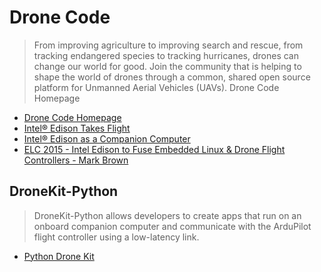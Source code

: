 Drone Code
==

> From improving agriculture to improving search and rescue, from tracking endangered species to tracking hurricanes, drones can change our world for good.  Join the community that is helping to shape the world of drones through a common, shared open source platform for Unmanned Aerial Vehicles (UAVs). Drone Code Homepage

- [Drone Code Homepage](https://www.dronecode.org/)
- [Intel® Edison Takes Flight](https://github.com/jbrosenz/Edison-Takes-Flight)
- [Intel® Edison as a Companion Computer](http://dev.ardupilot.com/wiki/edison-for-drones/)
- [ELC 2015 - Intel Edison to Fuse Embedded Linux & Drone Flight Controllers - Mark Brown](https://www.youtube.com/watch?v=_6xZRikGiQQ)

## DroneKit-Python

> DroneKit-Python allows developers to create apps that run on an onboard companion computer and communicate with the ArduPilot flight controller using a low-latency link. 

- [Python Drone Kit](http://python.dronekit.io/about/overview.html)

